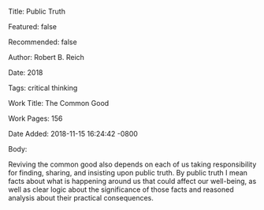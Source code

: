 Title: Public Truth

Featured: false

Recommended: false

Author: Robert B. Reich

Date: 2018

Tags: critical thinking

Work Title: The Common Good

Work Pages:  156

Date Added: 2018-11-15 16:24:42 -0800

Body:

Reviving the common good also depends on each of us taking responsibility for finding, sharing, and insisting upon public truth. By public truth I mean facts about what is happening around us that could affect our well-being, as well as clear logic about the significance of those facts and reasoned analysis about their practical consequences. 


